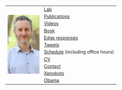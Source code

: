 <table>
  <tr>
    <td rowspan="11"><img src="img/Josh.png" width="100"></td>
    <td><a href="https://meclab.org">Lab</a></td>
  </tr>
  <tr><td><a href="https://scholar.google.com/citations?user=Dj-kPasAAAAJ&hl=en&oi=ao">Publications</a></td></tr>
  <tr><td><a href="https://www.youtube.com/results?search_query=josh+bongard">Videos</a></td></tr>
  <tr><td><a href="https://www.amazon.com/o/ASIN/0262162393/ref=s9_asin_title/103-1396384-1927027">Book</a></td></tr>
  <tr><td><a href="https://www.edge.org/memberbio/joshua_bongard">Edge responses</a></td></tr>
  <tr><td><a href="https://twitter.com/DoctorJosh">Tweets</a></td></tr>
  <tr><td><a href="https://docs.google.com/document/d/1-Jx9owNRMs1IbH1sXvOCXTqUIxyaJkOtlWzZfFVMZzQ/edit?usp=sharing">Schedule</a> (including office hours)</td></tr>
  <tr><td><a href="https://jbongard.github.io/docs/CV.pdf">CV</a></td></tr>
  <tr><td><a href="https://www.uvm.edu/cems/cs/profiles/josh_bongard">Contact</a></td></tr>
  <tr><td><a href="https://cdorgs.github.io/">Xenobots</a></td></tr>
  <tr><td><a href="https://jbongard.github.io/img/2010_PECASE_HiRes.png">Obama</a></td></tr>
</table>
